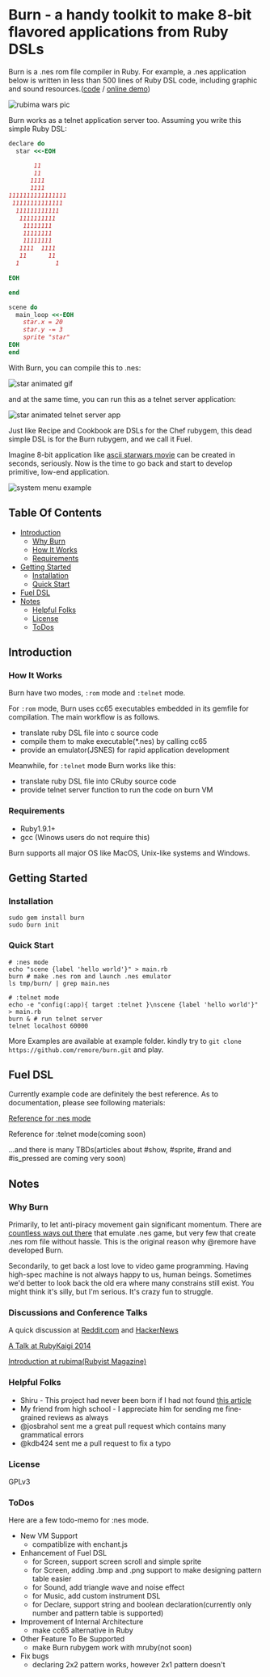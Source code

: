 # Burn - a handy toolkit to make 8-bit flavored applications from Ruby DSLs

Burn is a .nes rom file compiler in Ruby. For example, a .nes application below is written in less than 500 lines of Ruby DSL code, including graphic and sound resources.([code](https://github.com/remore/burn/blob/master/example/rubima_wars/main.rb) / [online demo](http://k.swd.cc/burn/resource/example/rubima-wars/emulator.html))

![rubima wars pic](http://k.swd.cc/burn/resource/screenshot/rubima-wars.png)

Burn works as a telnet application server too. Assuming you write this simple Ruby DSL:

```ruby
declare do
  star <<-EOH

       11
       11
      1111
      1111
1111111111111111
 11111111111111
  111111111111
   1111111111
    11111111
    11111111
    11111111
   1111  1111
   11      11
  1          1

EOH

end

scene do
  main_loop <<-EOH
    star.x = 20
    star.y -= 3
    sprite "star"
EOH
end
```

With Burn, you can compile this to .nes:

![star animated gif](http://k.swd.cc/burn/resource/screenshot/star.gif)

and at the same time, you can run this as a telnet server application:

![star animated telnet server app](http://k.swd.cc/burn/resource/screenshot/star-telnet.gif)

Just like Recipe and Cookbook are DSLs for the Chef rubygem, this dead simple DSL is for the Burn rubygem, and we call it Fuel. 

Imagine 8-bit application like [ascii starwars movie](http://lifehacker.com/373571/watch-star-wars-in-text-via-telnet) can be created in seconds, seriously. Now is the time to go back and start to develop primitive, low-end application.

![system menu example](http://k.swd.cc/burn/resource/screenshot/system-menu.gif)

## Table Of Contents

* [Introduction](#introduction)
    * [Why Burn](#why-burn)
    * [How It Works](#how-it-works)
    * [Requirements](#requirements)
* [Getting Started](#getting-started)
    * [Installation](#installation)
    * [Quick Start](#quick-start)
* [Fuel DSL](#fuel-dsl-methods)
* [Notes](#notes)
    * [Helpful Folks](#helpful-folks)
    * [License](#license)
    * [ToDos](#todos)

## Introduction

### How It Works

Burn have two modes, `:rom` mode and `:telnet` mode.

For `:rom` mode, Burn uses cc65 executables embedded in its gemfile for compilation. The main workflow is as follows.

- translate ruby DSL file into c source code
- compile them to make executable(*.nes) by calling cc65
- provide an emulator(JSNES) for rapid application development

Meanwhile, for `:telnet` mode Burn works like this:

- translate ruby DSL file into CRuby source code
- provide telnet server function to run the code on burn VM

### Requirements

- Ruby1.9.1+
- gcc (Winows users do not require this)

Burn supports all major OS like MacOS, Unix-like systems and Windows.

## Getting Started

### Installation

    sudo gem install burn
    sudo burn init

### Quick Start

    # :nes mode
    echo "scene {label 'hello world'}" > main.rb
    burn # make .nes rom and launch .nes emulator
    ls tmp/burn/ | grep main.nes
    
    # :telnet mode
    echo -e "config(:app){ target :telnet }\nscene {label 'hello world'}" > main.rb
    burn & # run telnet server
    telnet localhost 60000

More Examples are available at example folder. kindly try to `git clone https://github.com/remore/burn.git` and play.

## Fuel DSL

Currently example code are definitely the best reference. As to documentation, please see following materials:

[Reference for :nes mode](https://github.com/remore/burn/blob/master/FUEL-ROM.md)

Reference for :telnet mode(coming soon)

...and there is many TBDs(articles about #show, #sprite, #rand and #is_pressed are coming very soon)

## Notes

### Why Burn

Primarily, to let anti-piracy movement gain significant momentum. There are [countless ways out there](http://en.wikipedia.org/wiki/List_of_video_game_emulators#Consoles) that emulate .nes game, but very few that create .nes rom file without hassle. This is the original reason why @remore have developed Burn.

Secondarily, to get back a lost love to video game programming. Having high-spec machine is not always happy to us, human beings. Sometimes we'd better to look back the old era where many constrains still exist. You might think it's silly, but I'm serious. It's crazy fun to struggle.

### Discussions and Conference Talks

A quick discussion at [Reddit.com](http://www.reddit.com/r/programming/comments/226vf0/build_your_own_nes_rom_file_with_ruby/) and [HackerNews](https://news.ycombinator.com/item?id=8222322)

[A Talk at RubyKaigi 2014](http://rubykaigi.org/2014/presentation/S-KeiSawada)

[Introduction at rubima(Rubyist Magazine)](http://magazine.rubyist.net/?0047-IntroductionToBurn)

### Helpful Folks

* Shiru - This project had never been born if I had not found [this article](http://shiru.untergrund.net/articles/programming_nes_games_in_c.htm)
* My friend from high school - I appreciate him for sending me fine-grained reviews as always
* @josbrahol sent me a great pull request which contains many grammatical errors
* @kdb424 sent me a pull request to fix a typo

### License

GPLv3

### ToDos

Here are a few todo-memo for :nes mode.

* New VM Support
    * compatiblize with enchant.js
* Enhancement of Fuel DSL
    * for Screen, support screen scroll and simple sprite
    * for Screen, adding .bmp and .png support to make designing pattern table easier
    * for Sound, add triangle wave and noise effect
    * for Music, add custom instrument DSL
    * for Declare, support string and boolean declaration(currently only number and pattern table is supported)
* Improvement of Internal Architecture
    * make cc65 alternative in Ruby
* Other Feature To Be Supported
    * make Burn rubygem work with mruby(not soon)
* Fix bugs
    * declaring 2x2 pattern works, however 2x1 pattern doesn't

